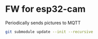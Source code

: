 # FW for esp32-cam

Periodically sends pictures to MQTT

```bash
git submodule update --init --recursive
```
